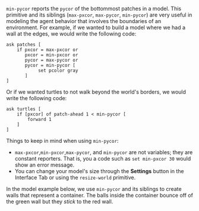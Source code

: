 `min-pycor` reports the `pycor` of the bottommost patches in a model. This primitive and its siblings (`max-pxcor`, `max-pycor`, `min-pycor`) are very useful in modeling the agent behavior that involves the boundaries of an environment. For example, if we wanted to build a model where we had a wall at the edges, we would write the following code:



```
ask patches [
	if pxcor = max-pxcor or
	   pxcor = min-pxcor or
	   pycor = max-pycor or
	   pycor = min-pycor [
	   		set pcolor gray
	   ]
]
```



Or if we wanted turtles to not walk beyond the world's borders, we would write the following code:



	ask turtles [
		if [pxcor] of patch-ahead 1 < min-pycor [
			forward 1
		] 
	]



Things to keep in mind when using `min-pycor`: 

* `max-pxcor`,`min-pxcor`,`max-pycor`, and `min-pycor` are not variables; they are constant reporters. That is, you a code such as `set min-pxcor 30` would show an error message. 
* You can change your model's size through the **Settings** button in the Interface Tab or using the `resize-world` primitive.



In the model example below, we use `min-pycor` and its siblings to create walls that represent a container. The balls inside the container bounce off of the green wall but they *stick* to the red wall.